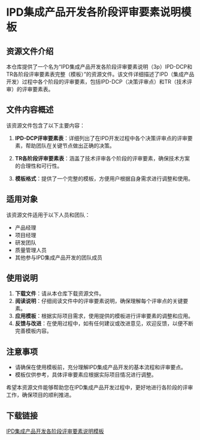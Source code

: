 # IPD集成产品开发各阶段评审要素说明模板

## 资源文件介绍

本仓库提供了一个名为“IPD集成产品开发各阶段评审要素说明（3p）IPD-DCP和TR各阶段评审要素表完整（模板）”的资源文件。该文件详细描述了IPD（集成产品开发）过程中各个阶段的评审要素，包括IPD-DCP（决策评审点）和TR（技术评审）的评审要素表。

## 文件内容概述

该资源文件包含了以下主要内容：

1. **IPD-DCP评审要素表**：详细列出了在IPD开发过程中各个决策评审点的评审要素，帮助团队在关键节点做出正确的决策。

2. **TR各阶段评审要素表**：涵盖了技术评审各个阶段的评审要素，确保技术方案的合理性和可行性。

3. **模板格式**：提供了一个完整的模板，方便用户根据自身需求进行调整和使用。

## 适用对象

该资源文件适用于以下人员和团队：

- 产品经理
- 项目经理
- 研发团队
- 质量管理人员
- 其他参与IPD集成产品开发的团队成员

## 使用说明

1. **下载文件**：请从本仓库下载资源文件。
2. **阅读说明**：仔细阅读文件中的评审要素说明，确保理解每个评审点的关键要素。
3. **应用模板**：根据实际项目需求，使用提供的模板进行评审要素的调整和应用。
4. **反馈与改进**：在使用过程中，如有任何建议或改进意见，欢迎反馈，以便不断完善模板内容。

## 注意事项

- 请确保在使用模板前，充分理解IPD集成产品开发的基本流程和评审要点。
- 模板仅供参考，具体评审要素应根据实际项目情况进行调整。

希望本资源文件能够帮助您在IPD集成产品开发过程中，更好地进行各阶段的评审工作，确保项目的顺利推进。

## 下载链接

[IPD集成产品开发各阶段评审要素说明模板](https://pan.quark.cn/s/613fbc082469)
